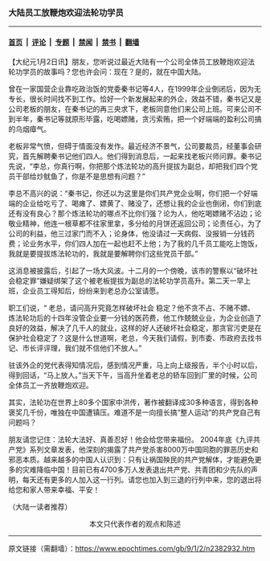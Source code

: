 ### 大陆员工放鞭炮欢迎法轮功学员

---

#### [首页](../../../..?n2382932) &nbsp;|&nbsp; [评论](../../../../../epoch-comment?n2382932) &nbsp;|&nbsp; [专题](../../../../../epoch-special?n2382932) &nbsp;|&nbsp; [禁闻](../../../../../epoch-news?n2382932) &nbsp;|&nbsp; [禁书](../../../../../books?n2382932) &nbsp;|&nbsp; [翻墙](https://github.com/gfw-breaker/nogfw/blob/master/README.md?n2382932)


<div class="post_content" id="artbody" itemprop="articleBody">
 <!-- article content begin -->
 <p>
  【大纪元1月2日讯】朋友，您听说过最近大陆有一个公司全体员工放鞭炮欢迎法轮功学员的故事吗？您也许会问：现在？是的，就在中国大陆。
 </p>
 <p>
  曾在一家国营企业靠吃政治饭的党委秦书记等4人，在1999年企业倒闭后，因为无专长，很长时间找不到工作。恰好一个新发展起来的外企，效益不错，秦书记又是公司老板的朋友，在秦书记的再三央求下，老板同意他们来公司上班。可来公司不到半年，秦书记等就原形毕露，吃喝嫖赌，贪污索贿，把一个好端端的盈利公司搞的乌烟瘴气。
 </p>
 <p>
  老板非常气愤，但碍于情面没有发作。最近经济不景气，公司要裁员，经董事会研究，首先解聘秦书记他们四人。他们得到消息后，一起来找老板兴师问罪。秦书记先说，“李总，你真行啊，你把那个炼法轮功的高升提拔为副总，却把我们四个党员干部给炒鱿鱼了，你是不是思想有问题？”
 </p>
 <p>
  李总不高兴的说：“秦书记，你还以为这里是你们共产党企业啊，你们把一个好端端的企业给吃亏了、喝瘫了、嫖黄了、赌没了，还想让我的企业也倒闭，你们到底还有没有良心？那个炼法轮功的哪点不比你们强？论为人，他吃喝嫖赌不沾边；论敬业精神，他连一根草都不往家里拿，多分给的月饼还返回公司；论责任心，为了公司的利益，他三过家门而不入；论身体，他没请过一天病假、没报销一分钱药费；论业务水平，你们四人加在一起也赶不上他；为了我的几千员工能吃上饱饭，我就是要提拔炼法轮功的，我就是要解聘你们这些党员干部。”
 </p>
 <p>
  这消息被披露后，引起了一场大风波。十二月的一个傍晚，该市的警察以“破坏社会稳定罪”嫌疑绑架了这个被老板提拔为副总的法轮功学员高升。第二天一早上班，企业员工得知后，纷纷来到老总办公室请愿。
 </p>
 <p>
  职工们说，“ 老总，请问高升究竟怎样破坏社会 稳定？他不贪不占、不赌不嫖、炼法轮功后的十四年没管企业要一分钱的医药费，他工作兢兢业业，为企业创造了良好的效益，解决了几千人的就业，这样的好人还破坏社会稳定，那贪官污吏是在保护社会稳定了？这是什么世道啊，老总，今天我们请假，到市委、市政府去找书记、市长评评理，我们就不信他们不放人。”
 </p>
 <p>
  驻该外企的党代表得知情况后，感到情况严重，马上向上级报告，半个小时以后，得到回话，“马上放人。”当天下午，当高升坐着老总的轿车回到厂里的时候，公司全体员工一齐放鞭炮欢迎。
 </p>
 <p>
  其实，法轮功在世界上80多个国家中洪传，著作被翻译成30多种语言，得到各种褒奖几千份，唯独在中国遭镇压。难道不是一向擅长搞“整人运动”的共产党自己有问题吗？
 </p>
 <p>
  朋友请您记住：法轮大法好、真善忍好！他会给您带来福份。  2004年底《九评共产党》系列文章发表，他深刻的揭露了共产党杀害8000万中国同胞的罪恶历史和邪恶本质。越来越多的中国人认识到：只有让祸国殃民的共产党解体，才能避免更多的灾难降临中国！目前已有4700多万人发表退出共产党、共青团和少先队的声明，每天还有更多的人加入这一行列。请您也加入到三退的行列中来，您的退出将给您和家人带来幸福、平安！
 </p>
 <p>
  （大陆一读者推荐）
  <font color="#ffffff">
   (http://www.dajiyuan.com)
  </font>
  <br/>
  <center>
   <font class="GY13">
    本文只代表作者的观点和陈述
   </font>
  </center>
 </p>
 <!-- article content end -->
 <div id="below_article_ad">
 </div>
</div>


---

原文链接（需翻墙）：https://www.epochtimes.com/gb/9/1/2/n2382932.htm